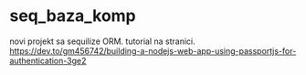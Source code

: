 # seq_baza_komp
novi projekt sa sequilize ORM. tutorial na stranici. https://dev.to/gm456742/building-a-nodejs-web-app-using-passportjs-for-authentication-3ge2
